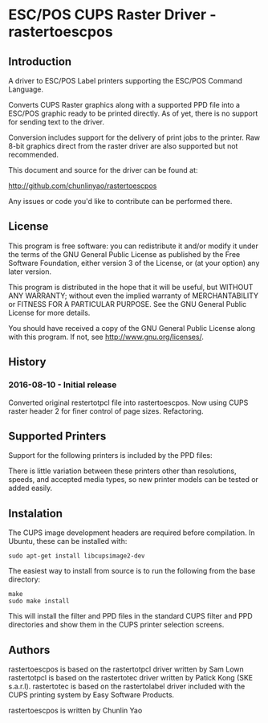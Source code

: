 
# ESC/POS CUPS Raster Driver - rastertoescpos

## Introduction

A driver to ESC/POS Label printers supporting the ESC/POS Command Language.

Converts CUPS Raster graphics along with a supported PPD file into a ESC/POS graphic ready to
be printed directly. As of yet, there is no support for sending text to the driver.

Conversion includes support for the 
delivery of print jobs to the printer. Raw 8-bit graphics direct from the raster driver
are also supported but not recommended.

This document and source for the driver can be found at:

http://github.com/chunlinyao/rastertoescpos

Any issues or code you'd like to contribute can be performed there.

## License

This program is free software: you can redistribute it and/or modify
it under the terms of the GNU General Public License as published by
the Free Software Foundation, either version 3 of the License, or
(at your option) any later version.

This program is distributed in the hope that it will be useful,
but WITHOUT ANY WARRANTY; without even the implied warranty of
MERCHANTABILITY or FITNESS FOR A PARTICULAR PURPOSE.  See the
GNU General Public License for more details.

You should have received a copy of the GNU General Public License
along with this program.  If not, see <http://www.gnu.org/licenses/>.


## History

### 2016-08-10 - Initial release
 
Converted original restertotpcl file into rastertoescpos.
Now using CUPS raster header 2 for finer control of page sizes.
Refactoring.

## Supported Printers

Support for the following printers is included by the PPD files:


There is little variation between these printers other than resolutions, speeds, and accepted media types,
so new printer models can be tested or added easily.


## Instalation

The CUPS image development headers are required before compilation. In Ubuntu, these can be installed with:

    sudo apt-get install libcupsimage2-dev

The easiest way to install from source is to run the following from the base directory:

    make
    sudo make install

This will install the filter and PPD files in the standard CUPS filter and PPD directories
and show them in the CUPS printer selection screens.


## Authors

rastertoescpos is based on the rastertotpcl driver written by Sam Lown
rastertotpcl is based on the rastertotec driver written by Patick Kong (SKE s.a.r.l).
rastertotec is based on the rastertolabel driver included with the CUPS printing system by Easy Software Products.

rastertoescpos is written by Chunlin Yao

